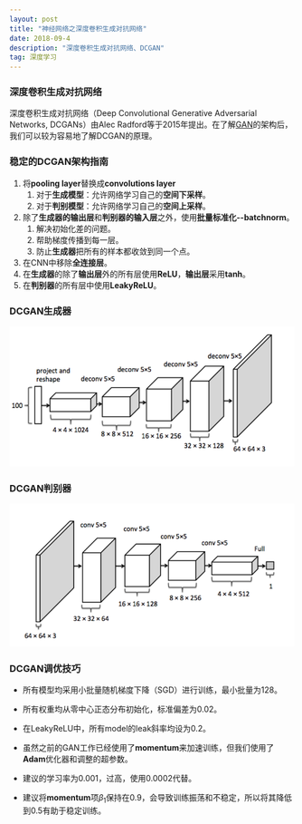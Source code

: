 ```yaml
---
layout: post
title: "神经网络之深度卷积生成对抗网络"
date: 2018-09-4
description: "深度卷积生成对抗网络、DCGAN"
tag: 深度学习
---
```


### 深度卷积生成对抗网络

深度卷积生成对抗网络（Deep Convolutional Generative Adversarial Networks, DCGANs）由Alec Radford等于2015年提出。在了解[GAN](https://sevenold.github.io/2018/09/DL-GAN/)的架构后，我们可以较为容易地了解DCGAN的原理。

### 稳定的DCGAN架构指南

1. 将**pooling layer**替换成**convolutions layer**
   1. 对于**生成模型**：允许网络学习自己的**空间下采样**。
   2. 对于**判别模型**：允许网络学习自己的**空间上采样**。	
2. 除了**生成器的输出层**和**判别器的输入层**之外，使用**批量标准化--batchnorm**。
   1. 解决初始化差的问题。
   2. 帮助梯度传播到每一层。
   3. 防止**生成器**把所有的样本都收敛到同一个点。
3. 在CNN中移除**全连接层**。
4. 在**生成器**的除了**输出层**外的所有层使用**ReLU**，**输出层**采用**tanh**。
5. 在**判别器**的所有层中使用**LeakyReLU**。



### DCGAN生成器

![images](/images/dl/119.png)

### DCGAN判别器

![images](/images/dl/120.png)



### DCGAN调优技巧

- 所有模型均采用小批量随机梯度下降（SGD）进行训练，最小批量为128。

- 所有权重均从零中心正态分布初始化，标准偏差为0.02。

- 在LeakyReLU中，所有model的leak斜率均设为0.2。

- 虽然之前的GAN工作已经使用了**momentum**来加速训练，但我们使用了**Adam**优化器和调整的超参数。

- 建议的学习率为0.001，过高，使用0.0002代替。

- 建议将**momentum**项$β_1$保持在0.9，会导致训练振荡和不稳定，所以将其降低到0.5有助于稳定训练。



